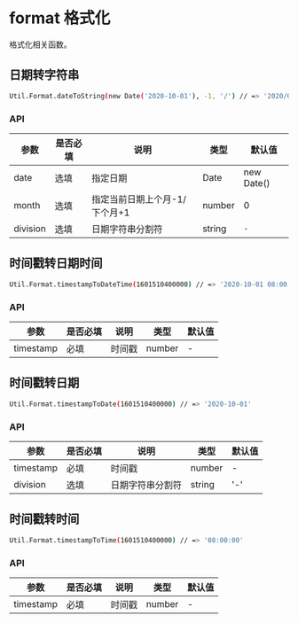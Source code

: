 # format 格式化

格式化相关函数。

## 日期转字符串

```bash
Util.Format.dateToString(new Date('2020-10-01'), -1, '/') // => '2020/09/01'
```

### API

| 参数     | 是否必填 | 说明                          | 类型   | 默认值     |
| -------- | -------- | ----------------------------- | ------ | ---------- |
| date     | 选填     | 指定日期                      | Date   | new Date() |
| month    | 选填     | 指定当前日期上个月-1/下个月+1 | number | 0          |
| division | 选填     | 日期字符串分割符              | string | `-`        |

## 时间戳转日期时间

```bash
Util.Format.timestampToDateTime(1601510400000) // => '2020-10-01 08:00:00'
```

### API

| 参数      | 是否必填 | 说明   | 类型   | 默认值 |
| --------- | -------- | ------ | ------ | ------ |
| timestamp | 必填     | 时间戳 | number | -      |

## 时间戳转日期

```bash
Util.Format.timestampToDate(1601510400000) // => '2020-10-01'
```

### API

| 参数      | 是否必填 | 说明             | 类型   | 默认值 |
| --------- | -------- | ---------------- | ------ | ------ |
| timestamp | 必填     | 时间戳           | number | -      |
| division  | 选填     | 日期字符串分割符 | string | '-'    |

## 时间戳转时间

```bash
Util.Format.timestampToTime(1601510400000) // => '08:00:00'
```

### API

| 参数      | 是否必填 | 说明   | 类型   | 默认值 |
| --------- | -------- | ------ | ------ | ------ |
| timestamp | 必填     | 时间戳 | number | -      |
